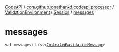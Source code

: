 [CodeAPI](../../../index.md) / [com.github.jonathanxd.codeapi.processor](../../index.md) / [ValidationEnvironment](../index.md) / [Session](index.md) / [messages](.)

# messages

`val messages: List<`[`ContextedValidationMessage`](../../-contexted-validation-message/index.md)`>`
